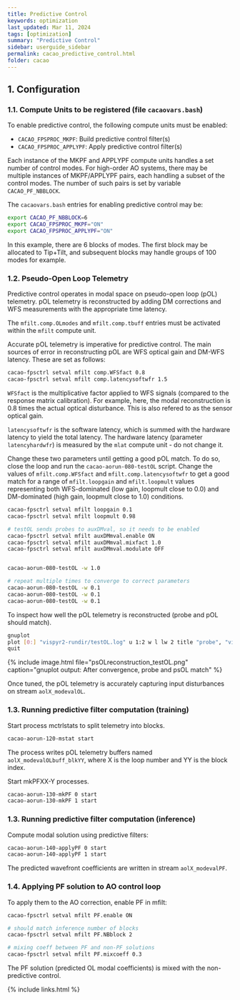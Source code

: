 ```yaml
---
title: Predictive Control
keywords: optimization
last_updated: Mar 11, 2024
tags: [optimization]
summary: "Predictive Control"
sidebar: userguide_sidebar
permalink: cacao_predictive_control.html
folder: cacao
---
```



## 1. Configuration

### 1.1. Compute Units to be registered (file `cacaovars.bash`)

To enable predictive control, the following compute units must be enabled:
- `CACAO_FPSPROC_MKPF`: Build predictive control filter(s)
- `CACAO_FPSPROC_APPLYPF`: Apply predictive control filter(s)

Each instance of the MKPF and APPLYPF compute units handles a set number of control modes. For high-order AO systems, there may be multiple instances of MKPF/APPLYPF pairs, each handling a subset of the control modes. The number of such pairs is set by variable `CACAO_PF_NBBLOCK`.

The `cacaovars.bash` entries for enabling predictive control may be:
~~~bash
export CACAO_PF_NBBLOCK=6
export CACAO_FPSPROC_MKPF="ON"
export CACAO_FPSPROC_APPLYPF="ON"
~~~

In this example, there are 6 blocks of modes. The first block may be allocated to Tip+Tilt, and subsequent blocks may handle groups of 100 modes for example.

### 1.2. Pseudo-Open Loop Telemetry

Predictive control operates in modal space on pseudo-open loop (pOL) telemetry. pOL telemetry is reconstructed by adding DM corrections and WFS measurements with the appropriate time latency.

The `mfilt.comp.OLmodes` and `mfilt.comp.tbuff` entries must be activated within the `mfilt` compute unit.



Accurate pOL telemetry is imperative for predictive control. The main sources of error in reconstructing pOL are WFS optical gain and DM-WFS latency. These are set as follows:
~~~bash
cacao-fpsctrl setval mfilt comp.WFSfact 0.8
cacao-fpsctrl setval mfilt comp.latencysoftwfr 1.5
~~~

`WFSfact` is the multiplicative factor applied to WFS signals (compared to the response matrix calibration). For example, here, the modal reconstruction is 0.8 times the actual optical disturbance. This is also refered to as the sensor optical gain.

`latencysoftwfr` is the software latency, which is summed with the hardware latency to yield the total latency. The hardware latency (parameter `latencyhardwfr`) is measured by the `mlat` compute unit - do not change it.

Change these two parameters until getting a good pOL match. To do so, close the loop and run the `cacao-aorun-080-testOL` script. Change the values of `mfilt.comp.WFSfact` and `mfilt.comp.latencysoftwfr` to get a good match for a range of `mfilt.loopgain` and `mfilt.loopmult` values representing both WFS-dominated (low gain, loopmult close to 0.0) and DM-dominated (high gain, loopmult close to 1.0) conditions.

~~~bash
cacao-fpsctrl setval mfilt loopgain 0.1
cacao-fpsctrl setval mfilt loopmult 0.98

# testOL sends probes to auxDMval, so it needs to be enabled
cacao-fpsctrl setval mfilt auxDMmval.enable ON
cacao-fpsctrl setval mfilt auxDMmval.mixfact 1.0
cacao-fpsctrl setval mfilt auxDMmval.modulate OFF


cacao-aorun-080-testOL -w 1.0

# repeat multiple times to converge to correct parameters
cacao-aorun-080-testOL -w 0.1
cacao-aorun-080-testOL -w 0.1
cacao-aorun-080-testOL -w 0.1
~~~

To inspect how well the pOL telemetry is reconstructed (probe and pOL should match).
~~~bash
gnuplot
plot [0:] "vispyr2-rundir/testOL.log" u 1:2 w l lw 2 title "probe", "vispyr2-rundir/testOL.log" u ($1):3 w l lw 2 title "psOL", "vispyr2-rundir/testOL.log" u ($1):4 w l lw 2 title "residual"
quit
~~~

{% include image.html file="psOLreconstruction_testOL.png" caption="gnuplot output: After convergence, probe and psOL match" %}


Once tuned, the pOL telemetry is accurately capturing input disturbances on stream `aolX_modevalOL`.


### 1.3. Running predictive filter computation (training)

Start process mctrlstats to split telemetry into blocks.

~~~bash
cacao-aorun-120-mstat start
~~~

The process writes pOL telemetry buffers named `aolX_modevalOLbuff_blkYY`, where X is the loop number and YY is the block index.

Start mkPFXX-Y processes.
~~~bash
cacao-aorun-130-mkPF 0 start
cacao-aorun-130-mkPF 1 start
~~~




### 1.3. Running predictive filter computation (inference)

Compute modal solution using predictive filters:
~~~bash
cacao-aorun-140-applyPF 0 start
cacao-aorun-140-applyPF 1 start
~~~

The predicted wavefront coefficients are written in stream `aolX_modevalPF`. 


### 1.4. Applying PF solution to AO control loop

To apply them to the AO correction, enable PF in mfilt:

~~~bash
cacao-fpsctrl setval mfilt PF.enable ON

# should match inference number of blocks
cacao-fpsctrl setval mfilt PF.NBblock 2

# mixing coeff between PF and non-PF solutions
cacao-fpsctrl setval mfilt PF.mixcoeff 0.3
~~~

The PF solution (predicted OL modal coefficients) is mixed with the non-predictive control.






{% include links.html %}

